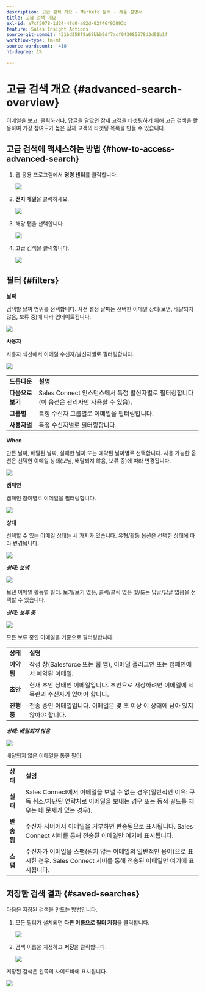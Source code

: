 ```yaml
---
description: 고급 검색 개요 - Marketo 문서 - 제품 설명서
title: 고급 검색 개요
exl-id: a7cf5078-1d24-4fc0-a82d-02f46f93893d
feature: Sales Insight Actions
source-git-commit: 431bd258f9a68bbb9df7acf043085578d3d91b1f
workflow-type: tm+mt
source-wordcount: '418'
ht-degree: 1%

---
```


# 고급 검색 개요 {#advanced-search-overview}

이메일을 보고, 클릭하거나, 답글을 달았던 잠재 고객을 타겟팅하기 위해 고급 검색을 활용하여 가장 참여도가 높은 잠재 고객의 타겟팅 목록을 만들 수 있습니다.

## 고급 검색에 액세스하는 방법 {#how-to-access-advanced-search}

1. 웹 응용 프로그램에서 **명령 센터**&#x200B;를 클릭합니다.

   ![](assets/advanced-search-overview-1.png)

1. **전자 메일**&#x200B;을 클릭하세요.

   ![](assets/advanced-search-overview-2.png)

1. 해당 탭을 선택합니다.

   ![](assets/advanced-search-overview-3.png)

1. 고급 검색을 클릭합니다.

   ![](assets/advanced-search-overview-4.png)

## 필터 {#filters}

**날짜**

검색할 날짜 범위를 선택합니다. 사전 설정 날짜는 선택한 이메일 상태(보냄, 배달되지 않음, 보류 중)에 따라 업데이트됩니다.

![](assets/advanced-search-overview-5.png)

**사용자**

사용자 섹션에서 이메일 수신자/발신자별로 필터링합니다.

![](assets/advanced-search-overview-6.png)

<table>
 <tr>
  <td><strong>드롭다운</strong></td>
  <td><strong>설명</strong></td>
 </tr>
 <tr>
  <td><strong>다음으로 보기</strong></td>
  <td>Sales Connect 인스턴스에서 특정 발신자별로 필터링합니다(이 옵션은 관리자만 사용할 수 있음).</td>
 </tr>
 <tr>
  <td><strong>그룹별</strong></td>
  <td>특정 수신자 그룹별로 이메일을 필터링합니다.</td>
 </tr>
 <tr>
  <td><strong>사용자별</strong></td>
  <td>특정 수신자별로 필터링합니다.</td>
 </tr>
</table>

**When**

만든 날짜, 배달된 날짜, 실패한 날짜 또는 예약된 날짜별로 선택합니다. 사용 가능한 옵션은 선택한 이메일 상태(보냄, 배달되지 않음, 보류 중)에 따라 변경됩니다.

![](assets/advanced-search-overview-7.png)

**캠페인**

캠페인 참여별로 이메일을 필터링합니다.

![](assets/advanced-search-overview-8.png)

**상태**

선택할 수 있는 이메일 상태는 세 가지가 있습니다. 유형/활동 옵션은 선택한 상태에 따라 변경됩니다.

![](assets/advanced-search-overview-9.png)

_**상태: 보냄**_

![](assets/advanced-search-overview-10.png)

보낸 이메일 활동별 필터. 보기/보기 없음, 클릭/클릭 없음 및/또는 답글/답글 없음을 선택할 수 있습니다.

_**상태: 보류 중**_

![](assets/advanced-search-overview-11.png)

모든 보류 중인 이메일을 기준으로 필터링합니다.

<table>
 <tr>
  <td><strong>상태</strong></td>
  <td><strong>설명</strong></td>
 </tr>
 <tr>
  <td><strong>예약됨</strong></td>
  <td>작성 창(Salesforce 또는 웹 앱), 이메일 플러그인 또는 캠페인에서 예약된 이메일.</td>
 </tr>
 <tr>
  <td><strong>초안</strong></td>
  <td>현재 초안 상태인 이메일입니다. 초안으로 저장하려면 이메일에 제목란과 수신자가 있어야 합니다.</td>
 </tr>
 <tr>
  <td><strong>진행 중</strong></td>
  <td>전송 중인 이메일입니다. 이메일은 몇 초 이상 이 상태에 남아 있지 않아야 합니다.</td>
 </tr>
</table>

_**상태: 배달되지 않음**_

![](assets/advanced-search-overview-12.png)

배달되지 않은 이메일을 통한 필터.

<table>
 <tr>
  <td><strong>상태</strong></td>
  <td><strong>설명</strong></td>
 </tr>
 <tr>
  <td><strong>실패</strong></td>
  <td>Sales Connect에서 이메일을 보낼 수 없는 경우(일반적인 이유: 구독 취소/차단된 연락처로 이메일을 보내는 경우 또는 동적 필드를 채우는 데 문제가 있는 경우).</td>
 </tr>
 <tr>
  <td><strong>반송됨</strong></td>
  <td>수신자 서버에서 이메일을 거부하면 반송됨으로 표시됩니다. Sales Connect 서버를 통해 전송된 이메일만 여기에 표시됩니다.</td>
 </tr>
 <tr>
  <td><strong>스팸</strong></td>
  <td>수신자가 이메일을 스팸(원치 않는 이메일의 일반적인 용어)으로 표시한 경우. Sales Connect 서버를 통해 전송된 이메일만 여기에 표시됩니다.</td>
 </tr>
</table>

## 저장한 검색 결과 {#saved-searches}

다음은 저장된 검색을 만드는 방법입니다.

1. 모든 필터가 설치되면 **다른 이름으로 필터 저장**&#x200B;을 클릭합니다.

   ![](assets/advanced-search-overview-13.png)

1. 검색 이름을 지정하고 **저장**&#x200B;을 클릭합니다.

   ![](assets/advanced-search-overview-14.png)

저장된 검색은 왼쪽의 사이드바에 표시됩니다.

![](assets/advanced-search-overview-15.png)
